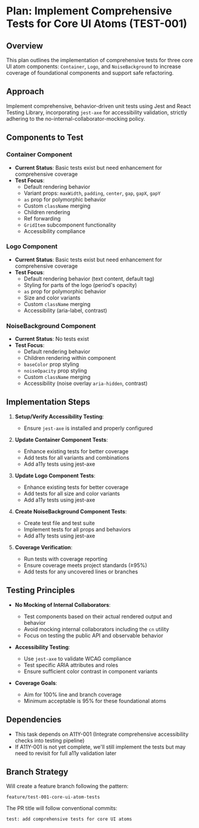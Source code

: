 # Plan: Implement Comprehensive Tests for Core UI Atoms (TEST-001)

## Overview
This plan outlines the implementation of comprehensive tests for three core UI atom components: `Container`, `Logo`, and `NoiseBackground` to increase coverage of foundational components and support safe refactoring.

## Approach
Implement comprehensive, behavior-driven unit tests using Jest and React Testing Library, incorporating `jest-axe` for accessibility validation, strictly adhering to the no-internal-collaborator-mocking policy.

## Components to Test

### Container Component
- **Current Status**: Basic tests exist but need enhancement for comprehensive coverage
- **Test Focus**:
  - Default rendering behavior
  - Variant props: `maxWidth`, `padding`, `center`, `gap`, `gapX`, `gapY`
  - `as` prop for polymorphic behavior
  - Custom `className` merging
  - Children rendering
  - Ref forwarding
  - `GridItem` subcomponent functionality
  - Accessibility compliance

### Logo Component
- **Current Status**: Basic tests exist but need enhancement for comprehensive coverage
- **Test Focus**:
  - Default rendering behavior (text content, default tag)
  - Styling for parts of the logo (period's opacity)
  - `as` prop for polymorphic behavior
  - Size and color variants
  - Custom `className` merging
  - Accessibility (aria-label, contrast)

### NoiseBackground Component
- **Current Status**: No tests exist
- **Test Focus**:
  - Default rendering behavior
  - Children rendering within component
  - `baseColor` prop styling
  - `noiseOpacity` prop styling
  - Custom `className` merging
  - Accessibility (noise overlay `aria-hidden`, contrast)

## Implementation Steps

1. **Setup/Verify Accessibility Testing**:
   - Ensure `jest-axe` is installed and properly configured

2. **Update Container Component Tests**:
   - Enhance existing tests for better coverage
   - Add tests for all variants and combinations
   - Add a11y tests using jest-axe

3. **Update Logo Component Tests**:
   - Enhance existing tests for better coverage
   - Add tests for all size and color variants
   - Add a11y tests using jest-axe

4. **Create NoiseBackground Component Tests**:
   - Create test file and test suite
   - Implement tests for all props and behaviors
   - Add a11y tests using jest-axe

5. **Coverage Verification**:
   - Run tests with coverage reporting
   - Ensure coverage meets project standards (≥95%)
   - Add tests for any uncovered lines or branches

## Testing Principles

- **No Mocking of Internal Collaborators**: 
  - Test components based on their actual rendered output and behavior
  - Avoid mocking internal collaborators including the `cn` utility
  - Focus on testing the public API and observable behavior

- **Accessibility Testing**:
  - Use `jest-axe` to validate WCAG compliance
  - Test specific ARIA attributes and roles
  - Ensure sufficient color contrast in component variants

- **Coverage Goals**:
  - Aim for 100% line and branch coverage
  - Minimum acceptable is 95% for these foundational atoms

## Dependencies

- This task depends on A11Y-001 (Integrate comprehensive accessibility checks into testing pipeline)
- If A11Y-001 is not yet complete, we'll still implement the tests but may need to revisit for full a11y validation later

## Branch Strategy

Will create a feature branch following the pattern:
```
feature/test-001-core-ui-atom-tests
```

The PR title will follow conventional commits:
```
test: add comprehensive tests for core UI atoms
```